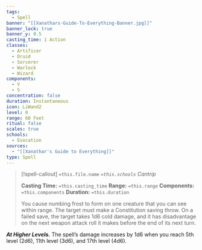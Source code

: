 ```yaml
---
tags:
  - Spell
banner: "[[Xanathars-Guide-To-Everything-Banner.jpg]]"
banner_lock: true
banner_y: 0.5
casting_time: 1 Action
classes:
  - Artificer
  - Druid
  - Sorcerer
  - Warlock
  - Wizard
components:
  - V
  - S
concentration: false
duration: Instantaneous
icon: LiWand2
level: 0
range: 60 Feet
ritual: false
scales: true
schools:
  - Evocation
sources:
  - "[[Xanathar's Guide to Everything]]"
type: Spell
---
```

>[!spell-callout] `=this.file.name`
>*`=this.schools` Cantrip*
>
>**Casting Time:** `=this.casting_time`
>**Range:** `=this.range`
>**Components:** `=this.components`
>**Duration:** `=this.duration`
>
>You cause numbing frost to form on one creature that you can see within range. The target must make a Constitution saving throw. On a failed save, the target takes 1d6 cold damage, and it has disadvantage on the next weapon attack roll it makes before the end of its next turn.
>
>
***At Higher Levels.*** The spell’s damage increases by 1d6 when you reach 5th level (2d6), 11th level (3d6), and 17th level (4d6).